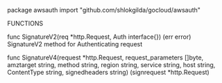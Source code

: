 package awsauth
    import "github.com/shlokgilda/gocloud/awsauth"


FUNCTIONS

func SignatureV2(req *http.Request, Auth interface{}) (err error)
    SignatureV2 method for Authenticating request

func SignatureV4(request *http.Request, request_parameters []byte, amztarget string, method string, region string, service string, host string, ContentType string, signedheaders string) (signrequest *http.Request)



